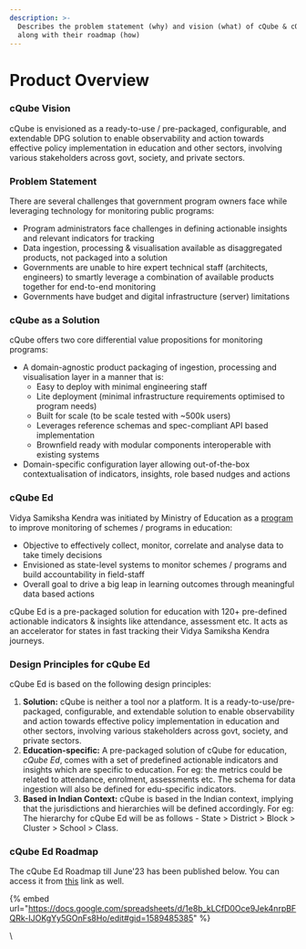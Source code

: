 ```yaml
---
description: >-
  Describes the problem statement (why) and vision (what) of cQube & cQube Ed
  along with their roadmap (how)
---
```


# Product Overview

### cQube Vision

cQube is envisioned as a ready-to-use / pre-packaged, configurable, and extendable DPG solution to enable observability and action towards effective policy implementation in education and other sectors, involving various stakeholders across govt, society, and private sectors.

### Problem Statement

There are several challenges that government program owners face while leveraging technology for monitoring public programs:

* Program administrators face challenges in defining actionable insights and relevant indicators for tracking
* Data ingestion, processing & visualisation available as disaggregated products, not packaged into a solution
* Governments are unable to hire expert technical staff (architects, engineers) to smartly leverage a combination of available products together for end-to-end monitoring
* Governments have budget and digital infrastructure (server) limitations

### **cQube as a Solution**

cQube offers two core differential value propositions for monitoring programs:

* A domain-agnostic product packaging of ingestion, processing and visualisation layer in a manner that is:
  * Easy to deploy with minimal engineering staff
  * Lite deployment (minimal infrastructure requirements optimised to program needs)
  * Built for scale (to be scale tested with \~500k users)
  * Leverages reference schemas and spec-compliant API based implementation
  * Brownfield ready with modular components interoperable with existing systems
* Domain-specific configuration layer allowing out-of-the-box contextualisation of indicators, insights, role based nudges and actions

### cQube Ed

Vidya Samiksha Kendra was initiated by Ministry of Education as a [program](https://pib.gov.in/PressReleaseIframePage.aspx?PRID=1843168) to improve monitoring of schemes / programs in education:

* Objective to effectively collect, monitor, correlate and analyse data to take timely decisions
* Envisioned as state-level systems to monitor schemes / programs and build accountability in field-staff
* Overall goal to drive a big leap in learning outcomes through meaningful data based actions

cQube Ed is a pre-packaged solution for education with 120+ pre-defined actionable indicators & insights like attendance, assessment etc. It acts as an accelerator for states in fast tracking their Vidya Samiksha Kendra journeys.

### Design Principles for cQube Ed

cQube Ed is based on the following design principles:

1. **Solution:** cQube is neither a tool nor a platform. It is a ready-to-use/pre-packaged, configurable, and extendable solution to enable observability and action towards effective policy implementation in education and other sectors, involving various stakeholders across govt, society, and private sectors.
2. **Education-specific:** A pre-packaged solution of cQube for education, _cQube Ed_, comes with a set of predefined actionable indicators and insights which are specific to education. For eg: the metrics could be related to attendance, enrolment, assessments etc. The schema for data ingestion will also be defined for edu-specific indicators.
3. **Based in Indian Context:** cQube is based in the Indian context, implying that the jurisdictions and hierarchies will be defined accordingly. For eg: The hierarchy for cQube Ed will be as follows - State > District > Block > Cluster > School > Class.

### cQube Ed Roadmap

The cQube Ed Roadmap till June'23 has been published below. You can access it from [this](https://docs.google.com/spreadsheets/d/1e8b\_kLCfD0Oce9Jek4nrpBFQRk-IJOKgYy5GOnFs8Ho/edit#gid=1589485385) link as well.

{% embed url="https://docs.google.com/spreadsheets/d/1e8b_kLCfD0Oce9Jek4nrpBFQRk-IJOKgYy5GOnFs8Ho/edit#gid=1589485385" %}

\
